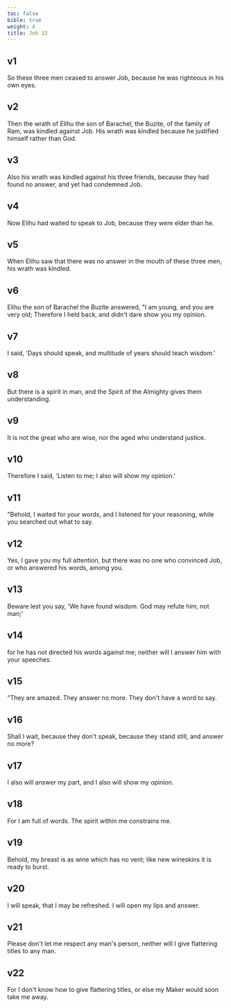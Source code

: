 ```yaml
---
toc: false
bible: true
weight: 4
title: Job 32
---
```




## v1 
So these three men ceased to answer Job, because he was righteous in his own eyes. 

## v2 
Then the wrath of Elihu the son of Barachel, the Buzite, of the family of Ram, was kindled against Job. His wrath was kindled because he justified himself rather than God. 

## v3 
Also his wrath was kindled against his three friends, because they had found no answer, and yet had condemned Job. 

## v4 
Now Elihu had waited to speak to Job, because they were elder than he. 

## v5 
When Elihu saw that there was no answer in the mouth of these three men, his wrath was kindled. 

## v6 
Elihu the son of Barachel the Buzite answered, "I am young, and you are very old; Therefore I held back, and didn't dare show you my opinion. 

## v7 
I said, 'Days should speak, and multitude of years should teach wisdom.' 

## v8 
But there is a spirit in man, and the Spirit of the Almighty gives them understanding. 

## v9 
It is not the great who are wise, nor the aged who understand justice. 

## v10 
Therefore I said, 'Listen to me; I also will show my opinion.' 

## v11 
"Behold, I waited for your words, and I listened for your reasoning, while you searched out what to say. 

## v12 
Yes, I gave you my full attention, but there was no one who convinced Job, or who answered his words, among you. 

## v13 
Beware lest you say, 'We have found wisdom. God may refute him, not man;' 

## v14 
for he has not directed his words against me; neither will I answer him with your speeches. 

## v15 
"They are amazed. They answer no more. They don't have a word to say. 

## v16 
Shall I wait, because they don't speak, because they stand still, and answer no more? 

## v17 
I also will answer my part, and I also will show my opinion. 

## v18 
For I am full of words. The spirit within me constrains me. 

## v19 
Behold, my breast is as wine which has no vent; like new wineskins it is ready to burst. 

## v20 
I will speak, that I may be refreshed. I will open my lips and answer. 

## v21 
Please don't let me respect any man's person, neither will I give flattering titles to any man. 

## v22 
For I don't know how to give flattering titles, or else my Maker would soon take me away.
